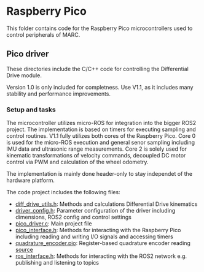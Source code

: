 # Raspberry Pico
This folder contains code for the Raspberry Pico microcontrollers used to control peripherals of MARC. 

## Pico driver
These directories include the C/C++ code for controlling the Differential Drive module. 

Version 1.0 is only included for completness. Use V1.1, as it includes many stability and performance improvements.

### Setup and tasks
The microcontroller utilizes micro-ROS for integration into the bigger ROS2 project. The implementation is based on timers for executing sampling and control routines. V1.1 fully utilizes both cores of the Raspberry Pico. Core 0 is used for the micro-ROS execution and general senor sampling including IMU data and ultrasonic range measurements. Core 2 is solely used for kinematic transformations of velocity commands, decoupled DC motor control via PWM and calculation of the wheel odometry.

The implementation is mainly done header-only to stay independet of the hardware platform.

The code project includes the following files:
*   [diff_drive_utils.h](pico_driver_v1.1/diff_drive_utils.h): Methods and calculations Differential Drive kinematics
*   [driver_config.h](pico_driver_v1.1/driver_config.h): Parameter configuration of the driver including dimensions, ROS2 config and control settings
*   [pico_driver.c](pico_driver_v1.1/pico_driver.c): Main project file
*   [pico_interface.h](pico_driver_v1.1/pico_interface.h): Methods for interacting with the Raspberry Pico including reading and writing I/O signals and accessing timers
*   [quadrature_encoder.pio](pico_driver_v1.1/quadrature_encoder.pio): Register-based quadrature encoder reading [source](https://github.com/raspberrypi/pico-examples/blob/master/pio/quadrature_encoder/quadrature_encoder.pio)
*   [ros_interface.h](pico_driver_v1.1/ros_interface.h): Methods for interacting with the ROS2 network e.g. publishing and listening to topics